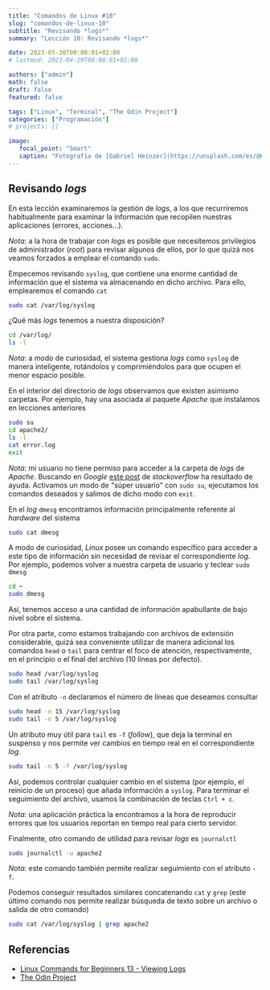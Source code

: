 ```yaml
---
title: "Comandos de Linux #10"
slug: "comandos-de-linux-10"
subtitle: "Revisando *logs*"
summary: "Lección 10: Revisando *logs*"

date: 2023-05-30T00:00:01+02:00
# lastmod: 2023-04-29T00:00:01+02:00

authors: ["admin"]
math: false
draft: false
featured: false

tags: ["Linux", "Terminal", "The Odin Project"]
categories: ["Programación"]
# projects: []

image:
   focal_point: "Smart"
   caption: "Fotografía de [Gabriel Heinzer](https://unsplash.com/es/@6heinz3r), disponible en [Unsplash](https://unsplash.com/es/fotos/4Mw7nkQDByk)."
---
```


## Revisando *logs*

En esta lección examinaremos la gestión de *logs*, a los que recurriremos habitualmente para examinar la información que recopilen nuestras aplicaciones (errores, acciones...).

*Nota*: a la hora de trabajar con *logs* es posible que necesitemos privilegios de administrador (*root*) para revisar algunos de ellos, por lo que quizá nos veamos forzados a emplear el comando `sudo`.

Empecemos revisando `syslog`, que contiene una enorme cantidad de información que el sistema va almacenando en dicho archivo. Para ello, emplearemos el comando `cat`

```bash
sudo cat /var/log/syslog
```

¿Qué más *logs* tenemos a nuestra disposición?

```bash
cd /var/log/
ls -l
```

*Nota*: a modo de curiosidad, el sistema gestiona *logs* como `syslog` de manera inteligente, rotándolos y comprimiéndolos para que ocupen el menor espacio posible.

En el interior del directorio de *logs* observamos que existen asimismo carpetas. Por ejemplo, hay una asociada al paquete *Apache* que instalamos en lecciones anteriores

```bash
sudo su
cd apache2/
ls -l
cat error.log
exit
```

*Nota*: mi usuario no tiene permiso para acceder a la carpeta de *logs* de *Apache*. Buscando en *Google* [este post](https://stackoverflow.com/questions/8221820/cd-into-directory-without-having-permission) de *stackoverflow* ha resultado de ayuda. Activamos un modo de "súper usuario" con `sudo su`, ejecutamos los comandos deseados y salimos de dicho modo con `exit`.

En el *log* `dmesg` encontramos información principalmente referente al *hardware* del sistema

```bash
sudo cat dmesg
```

A modo de curiosidad, *Linux* posee un comando específico para acceder a este tipo de información sin necesidad de revisar el correspondiente *log*. Por ejemplo, podemos volver a nuestra carpeta de usuario y teclear `sudo dmesg`

```bash
cd ~
sudo dmesg
```

Así, tenemos acceso a una cantidad de información apabullante de bajo nivel sobre el sistema.

Por otra parte, como estamos trabajando con archivos de extensión considerable, quizá sea conveniente utilizar de manera adicional los comandos `head` o `tail` para centrar el foco de atención, respectivamente, en el principio o el final del archivo (10 líneas por defecto).

```bash
sudo head /var/log/syslog
sudo tail /var/log/syslog
```

Con el atributo `-n` declaramos el número de líneas que deseamos consultar

```bash
sudo head -n 15 /var/log/syslog
sudo tail -n 5 /var/log/syslog
```

Un atributo muy útil para `tail` es `-f` (*follow*), que deja la terminal en suspenso y nos permite ver cambios en tiempo real en el correspondiente *log*.

```bash
sudo tail -n 5 -f /var/log/syslog
```

Así, podemos controlar cualquier cambio en el sistema (por ejemplo, el reinicio de un proceso) que añada información a `syslog`. Para terminar el seguimiento del archivo, usamos la combinación de teclas `Ctrl + c`.

*Nota*: una aplicación práctica la encontramos a la hora de reproducir errores que los usuarios reportan en tiempo real para cierto servidor.

Finalmente, otro comando de utilidad para revisar *logs* es `journalctl`

```bash
sudo journalctl -u apache2
```

*Nota*: este comando también permite realizar seguimiento con el atributo `-f`.

Podemos conseguir resultados similares concatenando `cat` y `grep` (este último comando nos permite realizar búsqueda de texto sobre un archivo o salida de otro comando)

```bash
sudo cat /var/log/syslog | grep apache2
```

## Referencias

- [Linux Commands for Beginners 13 - Viewing Logs](https://youtu.be/Ei276TjyxCA)
- [The Odin Project](https://www.theodinproject.com/)
